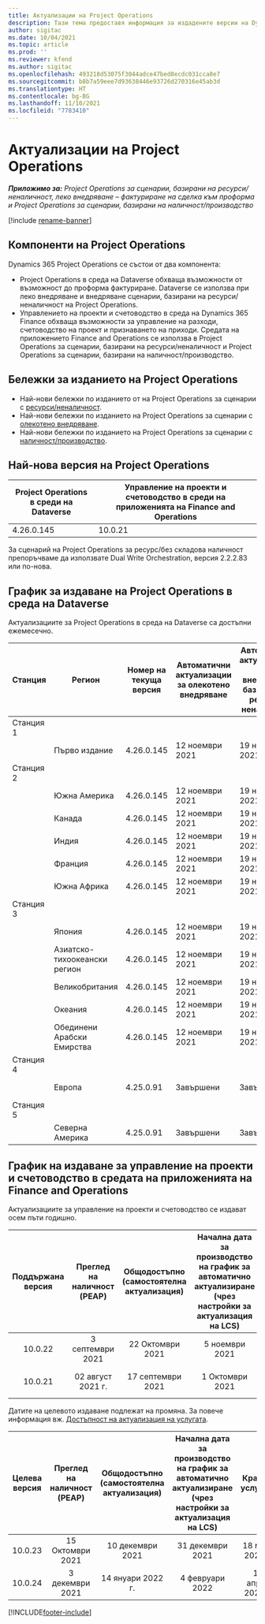 ```yaml
---
title: Актуализации на Project Operations
description: Тази тема предоставя информация за издадените версии на Dynamics 365 Project Operations.
author: sigitac
ms.date: 10/04/2021
ms.topic: article
ms.prod: ''
ms.reviewer: kfend
ms.author: sigitac
ms.openlocfilehash: 493218d53075f3044adce47bed8ecdc031cca8e7
ms.sourcegitcommit: b8b7a59eee7d93638446e93726d270316e45ab3d
ms.translationtype: HT
ms.contentlocale: bg-BG
ms.lasthandoff: 11/10/2021
ms.locfileid: "7783410"
---
```

# <a name="project-operations-updates"></a>Актуализации на Project Operations

_**Приложимо за:** Project Operations за сценарии, базирани на ресурси/неналичност, леко внедряване – фактуриране на сделка към проформа и Project Operations за сценарии, базирани на наличност/производство_

[!include [rename-banner](~/includes/cc-data-platform-banner.md)]

## <a name="project-operations-components"></a>Компоненти на Project Operations

Dynamics 365 Project Operations се състои от два компонента:

- Project Operations в среда на Dataverse обхваща възможности от възможност до проформа фактуриране. Dataverse се използва при леко внедряване и внедряване сценарии, базирани на ресурси/неналичност на Project Operations.
- Управлението на проекти и счетоводство в среда на Dynamics 365 Finance обхваща възможности за управление на разходи, счетоводство на проект и признаването на приходи. Средата на приложението Finance and Operations се използва в Project Operations за сценарии, базирани на ресурси/неналичност и Project Operations за сценарии, базирани на наличност/производство.

## <a name="project-operations-release-notes"></a>Бележки за изданието на Project Operations
- Най-нови бележки по изданието от на Project Operations за сценарии с [ресурси/неналичност](whats-new-oct-2021-resource-based.md).
- Най-нови бележки по изданието на Project Operations за сценарии с [олекотено внедряване](../pro/whats-new/whats-new-oct-2021-lite.md).
- Най-нови бележки по изданието на Project Operations за сценарии с [наличност/производство](../prod-pma/whats-new/whats-new-jul-2021-stocked.md).

## <a name="project-operations-latest-version"></a>Най-нова версия на Project Operations

| Project Operations в среди на Dataverse | Управление на проекти и счетоводство в среди на приложенията на Finance and Operations | 
| --- | --- |
| 4.26.0.145 | 10.0.21 |

За сценарий на Project Operations за ресурс/без складова наличност препоръчваме да използвате Dual Write Orchestration, версия 2.2.2.83 или по-нова.

## <a name="release-schedule-for-project-operations-on-dataverse-environment"></a>График за издаване на Project Operations в среда на Dataverse

Актуализациите за Project Operations в среда на Dataverse са достъпни ежемесечно. 

| Станция | Регион | Номер на текуща версия | Автоматични актуализации за олекотено внедряване | Автоматични актуализации за внедряване, базирано на ресурси/неналичност | Номер на следваща версия | Общодостъпна следваща версия |
|-----------|-----------------------|-----------------|--------------------|---------------------|---------------------|---------------------|
| Станция 1 |   &nbsp;              |    &nbsp;       | &nbsp;             |      &nbsp;         |      &nbsp;         |      &nbsp;         |
|   &nbsp;  | Първо издание         |  4.26.0.145     | 12 ноември 2021  | 19 ноември 2021   | TBD                 | 03 декември 2021   |
| Станция 2 |   &nbsp;              |    &nbsp;       | &nbsp;             |      &nbsp;         |      &nbsp;         |      &nbsp;         |
|   &nbsp;  | Южна Америка         |  4.26.0.145     | 12 ноември 2021  | 19 ноември 2021   | TBD                 | 03 декември 2021   |
|   &nbsp;  | Канада                |  4.26.0.145     | 12 ноември 2021  | 19 ноември 2021   | TBD                 | 03 декември 2021   |
|   &nbsp;  | Индия                 |  4.26.0.145     | 12 ноември 2021  | 19 ноември 2021   | TBD                 | 03 декември 2021   |
|   &nbsp;  | Франция                |  4.26.0.145     | 12 ноември 2021  | 19 ноември 2021   | TBD                 | 03 декември 2021   |
|   &nbsp;  | Южна Африка          |  4.26.0.145     | 12 ноември 2021  | 19 ноември 2021   | TBD                 | 03 декември 2021   |
| Станция 3 |      &nbsp;           |     &nbsp;      |     &nbsp;         |      &nbsp;         |      &nbsp;         |      &nbsp;         |
|   &nbsp;  | Япония                 |  4.26.0.145     | 12 ноември 2021  | 19 ноември 2021   | TBD                 | 10 декември 2021   |
|   &nbsp;  | Азиатско-тихоокеански регион          |  4.26.0.145     | 12 ноември 2021  | 19 ноември 2021   | TBD                 | 10 декември 2021   |
|   &nbsp;  | Великобритания         |  4.26.0.145     | 12 ноември 2021  | 19 ноември 2021   | TBD                 | 10 декември 2021   |
|   &nbsp;  | Океания               |  4.26.0.145     | 12 ноември 2021  | 19 ноември 2021   | TBD                 | 10 декември 2021   |
|   &nbsp;  | Обединени Арабски Емирства  |  4.26.0.145     | 12 ноември 2021  | 19 ноември 2021   | TBD                 | 10 декември 2021   |
| Станция 4 |     &nbsp;            |     &nbsp;      |     &nbsp;         |      &nbsp;         |      &nbsp;         |      &nbsp;         |
|   &nbsp;  | Европа                |  4.25.0.91      | Завършени           | Завършени            | 4.26.0.145          | 12 ноември 2021   |
| Станция 5 |     &nbsp;            |     &nbsp;      |     &nbsp;         |      &nbsp;         |      &nbsp;         |      &nbsp;         |
|   &nbsp;  | Северна Америка         |  4.25.0.91      | Завършени           | Завършени            | 4.26.0.145          | 19 ноември 2021   |


## <a name="release-schedule-for-project-management-and-accounting-in-the-finance-and-operations-apps-environment"></a>График на издаване за управление на проекти и счетоводство в средата на приложенията на Finance and Operations

Актуализациите за управление на проекти и счетоводство се издават осем пъти годишно.

|Поддържана версия| Преглед на наличност (PEAP) | Общодостъпно (самостоятелна актуализация) | Начална дата за производство на график за автоматично актуализиране (чрез настройки за актуализация на LCS) |   Край на услугата   |
|:---------------:|:---------------------------:|:---------------------------------:|:--------------------------------------------------------------------:|:------------------:|
|     10.0.22     |      3 септември 2021      |        22 Октомври 2021           |                          5 ноември 2021                            | 14 януари 2022 г.   |
|    10.0.21      |         02 август 2021 г.     |           17 септември 2021      |                             1 Октомври 2021                          |  10 декември 2021 |


Датите на целевото издаване подлежат на промяна. За повече информация вж. [Достъпност на актуализация на услугата](/dynamics365/fin-ops-core/fin-ops/get-started/public-preview-releases?toc=%2fdynamics365%2ffinance%2ftoc.json).

|Целева версия | Преглед на наличност (PEAP) | Общодостъпно (самостоятелна актуализация) | Начална дата за производство на график за автоматично актуализиране (чрез настройки за актуализация на LCS) |   Край на услугата   |
|:---------------:|:---------------------------:|:---------------------------------:|:--------------------------------------------------------------------:|:------------------:|
|     10.0.23     |      15 Октомври 2021       |        10 декември 2021          |                          31 декември 2021                           | 18 март 2022 г.     |
|     10.0.24     |      3 декември 2021       |        14 януари 2022 г.           |                          4 февруари 2022                            | 15 април 2022 г.     |

[!INCLUDE[footer-include](../includes/footer-banner.md)]
